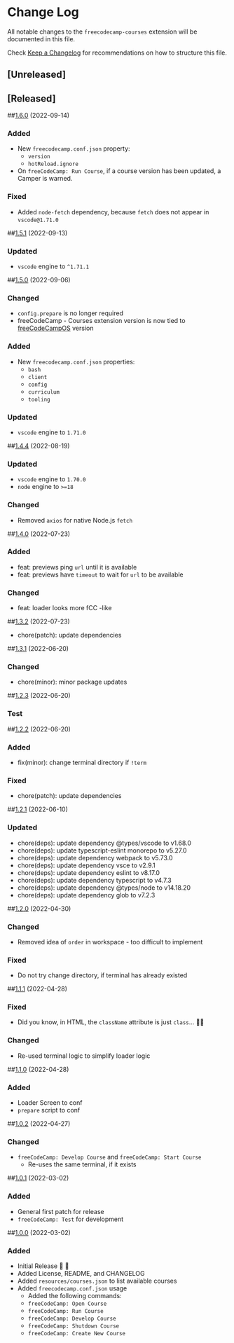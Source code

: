 # Change Log

All notable changes to the `freecodecamp-courses` extension will be documented in this file.

Check [Keep a Changelog](http://keepachangelog.com/) for recommendations on how to structure this file.

## [Unreleased]

## [Released]

##[1.6.0](#v1.6.0) (2022-09-14)

### Added

- New `freecodecamp.conf.json` property:
  - `version`
  - `hotReload.ignore`
- On `freeCodeCamp: Run Course`, if a course version has been updated, a Camper is warned.

### Fixed

- Added `node-fetch` dependency, because `fetch` does not appear in `vscode@1.71.0`

##[1.5.1](#v1.5.1) (2022-09-13)

### Updated

- `vscode` engine to `^1.71.1`

##[1.5.0](#v1.5.0) (2022-09-06)

### Changed

- `config.prepare` is no longer required
- freeCodeCamp - Courses extension version is now tied to [freeCodeCampOS](https://github.com/freeCodeCamp/freeCodeCampOS) version

### Added

- New `freecodecamp.conf.json` properties:
  - `bash`
  - `client`
  - `config`
  - `curriculum`
  - `tooling`

### Updated

- `vscode` engine to `1.71.0`

##[1.4.4](#v1.4.4) (2022-08-19)

### Updated

- `vscode` engine to `1.70.0`
- `node` engine to `>=18`

### Changed

- Removed `axios` for native Node.js `fetch`

##[1.4.0](#v1.4.0) (2022-07-23)

### Added

- feat: previews ping `url` until it is available
- feat: previews have `timeout` to wait for `url` to be available

### Changed

- feat: loader looks more fCC -like

##[1.3.2](#v1.3.2) (2022-07-23)

- chore(patch): update dependencies

##[1.3.1](#v1.3.1) (2022-06-20)

### Changed

- chore(minor): minor package updates

##[1.2.3](#v1.2.3) (2022-06-20)

### Test

##[1.2.2](#v1.2.2) (2022-06-20)

### Added

- fix(minor): change terminal directory if `!term`

### Fixed

- chore(patch): update dependencies

##[1.2.1](#v1.2.1) (2022-06-10)

### Updated

- chore(deps): update dependency @types/vscode to v1.68.0
- chore(deps): update typescript-eslint monorepo to v5.27.0
- chore(deps): update dependency webpack to v5.73.0
- chore(deps): update dependency vsce to v2.9.1
- chore(deps): update dependency eslint to v8.17.0
- chore(deps): update dependency typescript to v4.7.3
- chore(deps): update dependency @types/node to v14.18.20
- chore(deps): update dependency glob to v7.2.3

##[1.2.0](#v1.2.0) (2022-04-30)

### Changed

- Removed idea of `order` in workspace - too difficult to implement

### Fixed

- Do not try change directory, if terminal has already existed

##[1.1.1](#v1.1.1) (2022-04-28)

### Fixed

- Did you know, in HTML, the `className` attribute is just `class`... 🤦‍♂️

### Changed

- Re-used terminal logic to simplify loader logic

##[1.1.0](#v1.1.0) (2022-04-28)

### Added

- Loader Screen to conf
- `prepare` script to conf

##[1.0.2](#v1.0.2) (2022-04-27)

### Changed

- `freeCodeCamp: Develop Course` and `freeCodeCamp: Start Course`
  - Re-uses the same terminal, if it exists

##[1.0.1](#v1.0.1) (2022-03-02)

### Added

- General first patch for release
- `freeCodeCamp: Test` for development

##[1.0.0](#v1.0.0) (2022-03-02)

### Added

- Initial Release 🎉 🚀
- Added License, README, and CHANGELOG
- Added `resources/courses.json` to list available courses
- Added `freecodecamp.conf.json` usage
  - Added the following commands:
  - `freeCodeCamp: Open Course`
  - `freeCodeCamp: Run Course`
  - `freeCodeCamp: Develop Course`
  - `freeCodeCamp: Shutdown Course`
  - `freeCodeCamp: Create New Course`
